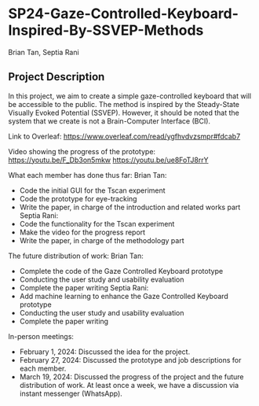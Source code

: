 # SP24-Gaze-Controlled-Keyboard-Inspired-By-SSVEP-Methods

Brian Tan, Septia Rani

## Project Description
In this project, we aim to create a simple gaze-controlled keyboard that will be accessible to the public. The method is inspired by the Steady-State Visually Evoked Potential (SSVEP). However, it should be noted that the system that we create is not a Brain-Computer Interface (BCI).


Link to Overleaf:
https://www.overleaf.com/read/ygfhvdvzsmpr#fdcab7

Video showing the progress of the prototype:
https://youtu.be/F_Db3on5mkw
https://youtu.be/ue8FoTJ8rrY

What each member has done thus far:
Brian Tan:
- Code the initial GUI for the Tscan experiment
- Code the prototype for eye-tracking
- Write the paper, in charge of the introduction and related works part
Septia Rani:
- Code the functionality for the Tscan experiment
- Make the video for the progress report
- Write the paper, in charge of the methodology part

The future distribution of work:
Brian Tan:
- Complete the code of the Gaze Controlled Keyboard prototype
- Conducting the user study and usability evaluation
- Complete the paper writing
Septia Rani:
- Add machine learning to enhance the Gaze Controlled Keyboard prototype
- Conducting the user study and usability evaluation
- Complete the paper writing

In-person meetings:
- February 1, 2024: Discussed the idea for the project.
- February 27, 2024: Discussed the prototype and job descriptions for each member.
- March 19, 2024: Discussed the progress of the project and the future distribution of work.
At least once a week, we have a discussion via instant messenger (WhatsApp).